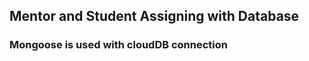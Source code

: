 <h2>Mentor and Student Assigning with Database</h2>
<h3>Mongoose is used with cloudDB connection</h3>
